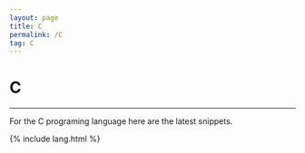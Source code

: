 ```yaml
---
layout: page
title: C
permalink: /C
tag: C
---
```


# C

---

For the C programing language here are the latest snippets.

{% include lang.html %}
